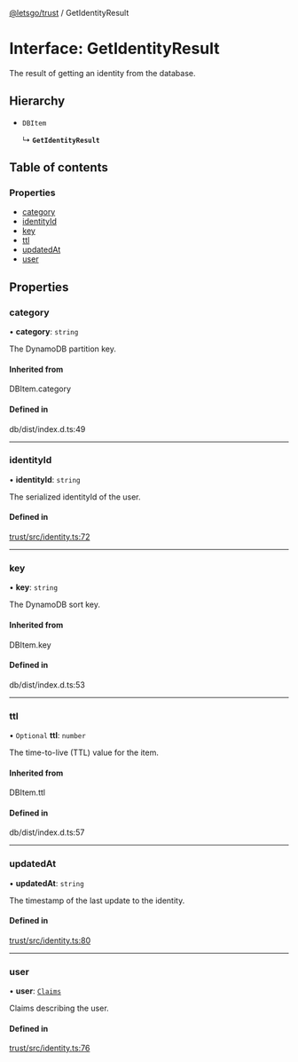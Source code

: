 [@letsgo/trust](../README.md) / GetIdentityResult

# Interface: GetIdentityResult

The result of getting an identity from the database.

## Hierarchy

- `DBItem`

  ↳ **`GetIdentityResult`**

## Table of contents

### Properties

- [category](GetIdentityResult.md#category)
- [identityId](GetIdentityResult.md#identityid)
- [key](GetIdentityResult.md#key)
- [ttl](GetIdentityResult.md#ttl)
- [updatedAt](GetIdentityResult.md#updatedat)
- [user](GetIdentityResult.md#user)

## Properties

### category

• **category**: `string`

The DynamoDB partition key.

#### Inherited from

DBItem.category

#### Defined in

db/dist/index.d.ts:49

___

### identityId

• **identityId**: `string`

The serialized identityId of the user.

#### Defined in

[trust/src/identity.ts:72](https://github.com/47chapters/letsgo/blob/06da252/packages/trust/src/identity.ts#L72)

___

### key

• **key**: `string`

The DynamoDB sort key.

#### Inherited from

DBItem.key

#### Defined in

db/dist/index.d.ts:53

___

### ttl

• `Optional` **ttl**: `number`

The time-to-live (TTL) value for the item.

#### Inherited from

DBItem.ttl

#### Defined in

db/dist/index.d.ts:57

___

### updatedAt

• **updatedAt**: `string`

The timestamp of the last update to the identity.

#### Defined in

[trust/src/identity.ts:80](https://github.com/47chapters/letsgo/blob/06da252/packages/trust/src/identity.ts#L80)

___

### user

• **user**: [`Claims`](Claims.md)

Claims describing the user.

#### Defined in

[trust/src/identity.ts:76](https://github.com/47chapters/letsgo/blob/06da252/packages/trust/src/identity.ts#L76)
